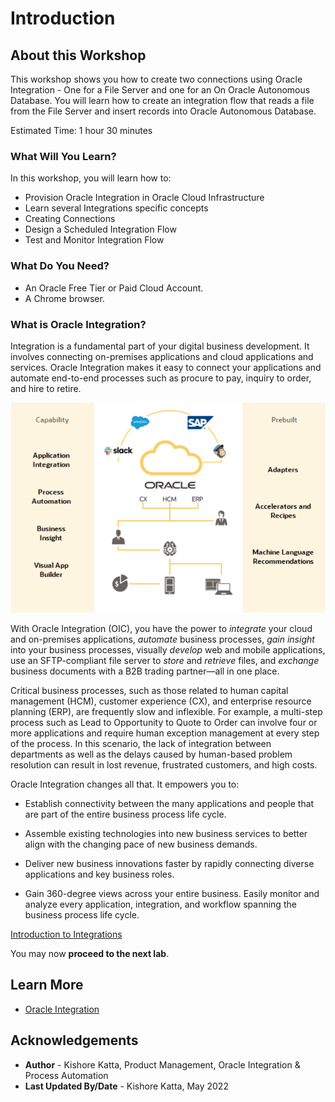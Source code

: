 # Introduction

## About this Workshop

This workshop shows you how to create two connections using Oracle Integration - One for a File Server and one for an On Oracle Autonomous Database. You will learn how to create an integration flow that reads a file from the File Server and insert records into Oracle Autonomous Database.

Estimated Time: 1 hour 30 minutes

### What Will You Learn?

In this workshop, you will learn how to:

* Provision Oracle Integration in Oracle Cloud Infrastructure
* Learn several Integrations specific concepts
* Creating Connections
* Design a Scheduled Integration Flow
* Test and Monitor Integration Flow

### What Do You Need?

* An Oracle Free Tier or Paid Cloud Account.
* A Chrome browser.

### What is Oracle Integration?

Integration is a fundamental part of your digital business development. It involves connecting on-premises applications and cloud applications and services. Oracle Integration makes it easy to connect your applications and automate end-to-end processes such as procure to pay, inquiry to order, and hire to retire.

![Connect and Automate](./images/connect-and-automate.png)

With Oracle Integration (OIC), you have the power to *integrate* your cloud and on-premises applications, *automate* business processes, *gain insight* into your business processes, visually *develop* web and mobile applications, use an SFTP-compliant file server to *store* and *retrieve* files, and *exchange* business documents with a B2B trading partner—all in one place.

Critical business processes, such as those related to human capital management (HCM), customer experience (CX), and enterprise resource planning (ERP), are frequently slow and inflexible. For example, a multi-step process such as Lead to Opportunity to Quote to Order can involve four or more applications and require human exception management at every step of the process. In this scenario, the lack of integration between departments as well as the delays caused by human-based problem resolution can result in lost revenue, frustrated customers, and high costs.

Oracle Integration changes all that. It empowers you to:

  - Establish connectivity between the many applications and people that are part of the entire business process life cycle.

  - Assemble existing technologies into new business services to better align with the changing pace of new business demands.

  - Deliver new business innovations faster by rapidly connecting diverse applications and key business roles.

  - Gain 360-degree views across your entire business. Easily monitor and analyze every application, integration, and workflow spanning the business process life cycle.

  [Introduction to Integrations](youtube:avAbtEYbWeQ)

You may now **proceed to the next lab**.

## Learn More

* [Oracle Integration](https://docs.oracle.com/en/cloud/paas/integration-cloud/index.html)

## Acknowledgements

* **Author** - Kishore Katta, Product Management, Oracle Integration & Process Automation
* **Last Updated By/Date** - Kishore Katta, May 2022
